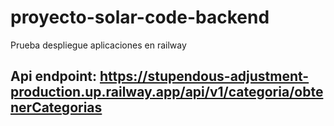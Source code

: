 # proyecto-solar-code-backend
Prueba despliegue aplicaciones en railway
## Api endpoint: https://stupendous-adjustment-production.up.railway.app/api/v1/categoria/obtenerCategorias
